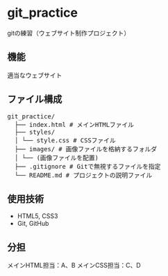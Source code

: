 # git_practice
gitの練習（ウェブサイト制作プロジェクト）

## 機能
適当なウェブサイト

## ファイル構成
<pre>
git_practice/ 
  ├── index.html # メインHTMLファイル 
  ├── styles/ 
  │ └── style.css # CSSファイル 
  ├── images/ # 画像ファイルを格納するフォルダ 
  │ └── (画像ファイルを配置) 
  ├── .gitignore # Gitで無視するファイルを指定 
  └── README.md # プロジェクトの説明ファイル
</pre>
## 使用技術
- HTML5, CSS3
- Git, GitHub

## 分担
メインHTML担当：A、B
メインCSS担当：C、D
